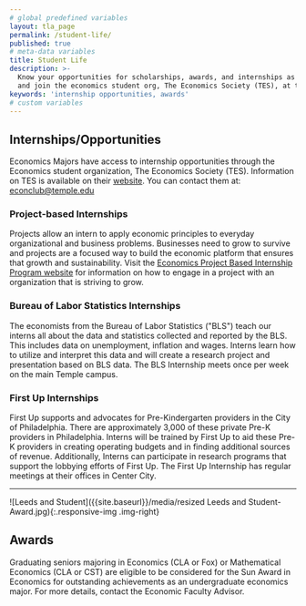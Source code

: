 ```yaml
---
# global predefined variables
layout: tla_page
permalink: /student-life/
published: true
# meta-data variables
title: Student Life
description: >-
  Know your opportunities for scholarships, awards, and internships as an Economics student at Temple University,
  and join the economics student org, The Economics Society (TES), at the College of Liberal Arts.
keywords: 'internship opportunities, awards'
# custom variables
---
```

## Internships/Opportunities
Economics Majors have access to internship opportunities through the Economics student organization, The Economics Society (TES). Information on TES is available on their [website](https://econclub.wordpress.com). You can contact them at: [econclub@temple.edu](mailto:econclub@temple.edu)

### Project-based Internships
Projects allow an intern to apply economic principles to everyday organizational and business problems.  Businesses need to grow to survive and projects are a focused way to build the economic platform that ensures that growth and sustainability. Visit the [Economics Project Based Internship Program website](https://sites.temple.edu/economicsinternships/) for information on how to engage in a project with an organization that is striving to grow.

### Bureau of Labor Statistics Internships
The economists from the Bureau of Labor Statistics ("BLS") teach our interns all about the data and statistics collected and reported by the BLS. This includes data on unemployment, inflation and wages. Interns learn how to utilize and interpret this data and will create a research project and presentation based on BLS data. The BLS Internship meets once per week on the main Temple campus.

### First Up Internships
First Up supports and advocates for Pre-Kindergarten providers in the City of Philadelphia. There are approximately 3,000 of these private Pre-K providers in Philadelphia. Interns will be trained by First Up to aid these Pre-K providers in creating operating budgets and in finding additional sources of revenue. Additionally, Interns can participate in research programs that support the lobbying efforts of First Up. The First Up Internship has regular meetings at their offices in Center City.

___

![Leeds and Student]({{site.baseurl}}/media/resized Leeds and Student- Award.jpg){:.responsive-img .img-right}
## Awards
Graduating seniors majoring in Economics (CLA or Fox) or Mathematical Economics (CLA or CST) are eligible to be considered for the Sun Award in Economics for outstanding achievements as an undergraduate economics major. For more details, contact the Economic Faculty Advisor.
